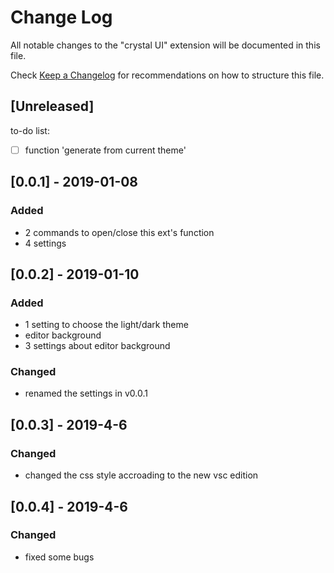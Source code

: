 # Change Log
All notable changes to the "crystal UI" extension will be documented in this file.

Check [Keep a Changelog](http://keepachangelog.com/) for recommendations on how to structure this file.

## [Unreleased]
to-do list:
- [ ] function 'generate from current theme'

## [0.0.1] - 2019-01-08
### Added
- 2 commands to open/close this ext's function
- 4 settings

## [0.0.2] - 2019-01-10
### Added
- 1 setting to choose the light/dark theme
- editor background
- 3 settings about editor background
### Changed
- renamed the settings in v0.0.1

## [0.0.3] - 2019-4-6
### Changed
- changed the css style accroading to the new vsc edition

## [0.0.4] - 2019-4-6
### Changed
- fixed some bugs